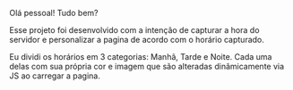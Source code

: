 Olá pessoal! Tudo bem?

Esse projeto foi desenvolvido com a intenção de capturar a hora do servidor e personalizar a pagina de acordo com o horário capturado.

Eu dividi os horários em 3 categorias: Manhã, Tarde e Noite. Cada uma delas com sua própria cor e imagem que são alteradas dinâmicamente via JS ao carregar a pagina.